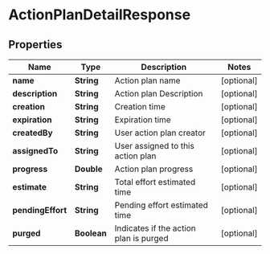 
# ActionPlanDetailResponse

## Properties
Name | Type | Description | Notes
------------ | ------------- | ------------- | -------------
**name** | **String** | Action plan name |  [optional]
**description** | **String** | Action plan Description |  [optional]
**creation** | **String** | Creation time |  [optional]
**expiration** | **String** | Expiration time |  [optional]
**createdBy** | **String** | User action plan creator |  [optional]
**assignedTo** | **String** | User assigned to this action plan |  [optional]
**progress** | **Double** | Action plan progress |  [optional]
**estimate** | **String** | Total effort estimated time |  [optional]
**pendingEffort** | **String** | Pending effort estimated time |  [optional]
**purged** | **Boolean** | Indicates if the action plan is purged |  [optional]



